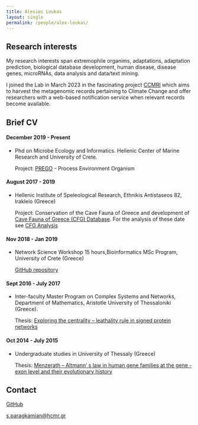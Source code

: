 ```yaml
---
title: Alexios Loukas
layout: single
permalink: /people/alex-loukas/
---
```



## Research interests

My research interests span extremophile organims, adaptations, adaptation prediction, biological database development, human disease, disease genes, microRNAs, data analysis and data/text mining. 

I joined the Lab in March 2023 in the fascinating project [CCMRI](http://ccmri.hcmr.gr/) which aims to harvest the metagenomic records pertaining to Climate Change and offer researchers with a web-based notification service when relevant records become available.

## Brief CV

#### December 2019 - Present

* Phd on Microbe Ecology and Informatics. Hellenic Center of Marine Research and University of Crete.
  
    Project: [PREGO](https://evangelospafilis.github.io/prego_web_site/) - Process Environment Organism

#### August 2017 - 2019
  * Hellenic Institute of Speleological Research, Ethnikis Antistaseos 82, Irakleio (Greece)
  
    Project: Conservation of the Cave Fauna of Greece and development of [Cave Fauna of Greece (CFG) Database](https://database.inspee.gr/). For the analysis of these date see [CFG Analysis](https://inspee-hisr.github.io/CFG_analysis)

#### Nov 2018 - Jan 2019 

  * Network Science Workshop 15 hours,Bioinformatics MSc Program, University of Crete (Greece) 
  
    [GitHub repository](https://savvas-paragkamian.github.io/network_science_workshop/)
  
#### Sept 2016 - July 2017
  * Inter-faculty Master Program on Complex Systems and Networks, Department of Mathematics, Aristotle University of Thessaloniki (Greece).
 
    Thesis: [Exploring the centrality – leathality rule in signed protein networks](https://www.researchgate.net/publication/327779694_The_centrality_-_lethality_rule_in_signed_protein_interaction_networks)
  
#### Oct 2014 - July 2015
  * Undergraduate studies in University of Thessaly (Greece)
  
    Thesis: [Menzerath – Altmann’ s law in human gene families at the gene - exon level and their evolutionary history](https://www.researchgate.net/publication/327779916_Menzerath_-_Altmann's_law_in_human_gene_families_at_the_gene_-_exon_level_and_their_evolutionary_history)
  
 
## Contact

[GitHub](https://github.com/savvas-paragkamian/)

<s.paragkamian@hcmr.gr>
